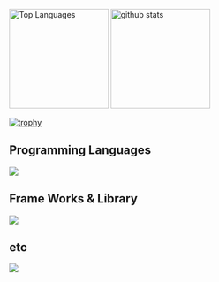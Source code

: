 <p align="left" > 
  <img height="180px" src="https://github-readme-stats.vercel.app/api/top-langs?username=Takuro-U&theme=aura&show_icons=true&langs_count=8&locale=en&layout=compact" alt="Top Languages" />
  <img height="180px" alt="github stats" height="150px" src="https://github-readme-stats.vercel.app/api?username=Takuro-U&show_icons=true&theme=aura" />
</p>

[![trophy](https://github-profile-trophy.vercel.app/?username=Takuro-U&theme=onedark)](https://github.com/ryo-ma/github-profile-trophy)

<h2>Programming Languages</h2>

![](https://skillicons.dev/icons?i=js,typescript,php,html,css,sass)<br>
<h2>Frame Works & Library</h2>

![](https://skillicons.dev/icons?i=react,vite,nodejs,express,laravel,tailwind,materialui)<br>
<h2>etc</h2>

![](https://skillicons.dev/icons?i=git,github,mysql,firebase,vscode,figma)<br>

